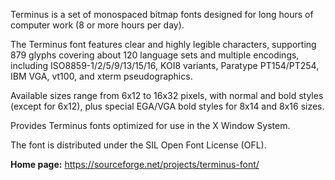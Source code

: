 Terminus is a set of monospaced bitmap fonts designed for long hours of computer work (8 or more hours per day).

The Terminus font features clear and highly legible characters, supporting 879 glyphs covering about 120 language sets and multiple encodings,
including ISO8859-1/2/5/9/13/15/16, KOI8 variants, Paratype PT154/PT254, IBM VGA, vt100, and xterm pseudographics.

Available sizes range from 6x12 to 16x32 pixels, with normal and bold styles (except for 6x12), plus special EGA/VGA bold styles for 8x14 and 8x16 sizes.

Provides Terminus fonts optimized for use in the X Window System.

The font is distributed under the SIL Open Font License (OFL).

**Home page:** <https://sourceforge.net/projects/terminus-font/>
